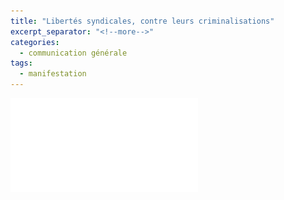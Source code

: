 ```yaml
---
title: "Libertés syndicales, contre leurs criminalisations"
excerpt_separator: "<!--more-->"
categories:
  - communication générale
tags:
  - manifestation
---
```


![alt](/assets/images/comcgt/ACTION%2014%2015%20FEVRIER%207%20MARS%202024-1.pdf)

